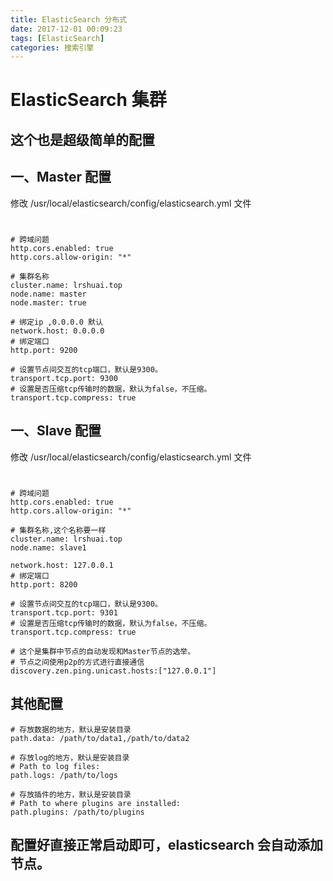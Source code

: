 ```yaml
---
title: ElasticSearch 分布式
date: 2017-12-01 00:09:23
tags: [ElasticSearch]
categories: 搜索引擎
---
```

# ElasticSearch 集群
## 这个也是超级简单的配置

## 一、Master 配置
修改 /usr/local/elasticsearch/config/elasticsearch.yml 文件
#
```
# 跨域问题
http.cors.enabled: true
http.cors.allow-origin: "*"

# 集群名称
cluster.name: lrshuai.top
node.name: master
node.master: true

# 绑定ip ,0.0.0.0 默认
network.host: 0.0.0.0
# 绑定端口
http.port: 9200

# 设置节点间交互的tcp端口，默认是9300。
transport.tcp.port: 9300
# 设置是否压缩tcp传输时的数据，默认为false，不压缩。
transport.tcp.compress: true

```

## 一、Slave 配置
修改 /usr/local/elasticsearch/config/elasticsearch.yml 文件
#
```
# 跨域问题
http.cors.enabled: true
http.cors.allow-origin: "*"

# 集群名称,这个名称要一样
cluster.name: lrshuai.top
node.name: slave1

network.host: 127.0.0.1
# 绑定端口
http.port: 8200

# 设置节点间交互的tcp端口，默认是9300。
transport.tcp.port: 9301
# 设置是否压缩tcp传输时的数据，默认为false，不压缩。
transport.tcp.compress: true

# 这个是集群中节点的自动发现和Master节点的选举。
# 节点之间使用p2p的方式进行直接通信
discovery.zen.ping.unicast.hosts:["127.0.0.1"]
```

## 其他配置
```
# 存放数据的地方，默认是安装目录
path.data: /path/to/data1,/path/to/data2 

# 存放log的地方，默认是安装目录
# Path to log files:
path.logs: /path/to/logs

# 存放插件的地方，默认是安装目录
# Path to where plugins are installed:
path.plugins: /path/to/plugins
```
## 配置好直接正常启动即可，elasticsearch 会自动添加节点。